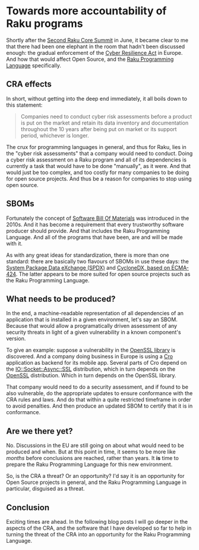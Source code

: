 # Towards more accountability of Raku programs

Shortly after the [Second Raku Core Summit](https://dev.to/lizmat/the-second-raku-core-summit-f99) in June, it became clear to me that there had been one elephant in the room that hadn't been discussed enough: the gradual enforcement of the [Cyber Resilience Act](https://en.wikipedia.org/wiki/Cyber_Resilience_Act) in Europe. And how that would affect Open Source, and the [Raku Programming Language](htts://raku.org) specifically.

## CRA effects

In short, without getting into the deep end immediately, it all boils down to this statement:

> Companies need to conduct cyber risk assessments before a product is put on the market and retain its data inventory and documentation throughout the 10 years after being put on market or its support period, whichever is longer.

The crux for programming languages in general, and thus for Raku, lies in the "cyber risk assessments" that a company would need to conduct. Doing a cyber risk assessment on a Raku program and all of its dependencies is currently a task that would have to be done "manually", as it were. And that would just be too complex, and too costly for many companies to be doing for open source projects. And thus be a reason for companies to stop using open source.

## SBOMs

Fortunately the concept of [Software Bill Of Materials](https://en.wikipedia.org/wiki/Software_supply_chain) was introduced in the 2010s. And it has become a requirement that every trustworthy software producer should provide. And that includes the Raku Programming Language.  And all of the programs that have been, are and will be made with it.

As with any great ideas for standardization, there is more than one standard: there are basically two flavours of SBOMs in use these days: the [System Package Data eXchange (SPDX)](https://spdx.dev) and [CycloneDX, based on ECMA-424](https://cyclonedx.org). The latter appears to be more suited for open source projects such as the Raku Programming Language.

## What needs to be produced?

In the end, a machine-readable representation of all dependencies of an application that is installed in a given environment, let's say an SBOM. Because that would allow a programatically driven assessment of any security threats in light of a given vulnerability in a known component's version.

To give an example: suppose a vulnerability in the [OpenSSL library](https://openssl-library.org) is discovered. And a company doing business in Europe is using a [Cro](https://cro.raku.org) application as backend for its mobile app. Several parts of Cro depend on the [IO::Socket::Async::SSL](https://raku.land/zef:raku-community-modules/IO::Socket::Async::SSL) distribution, which in turn depends on the [OpenSSL](https://raku.land/zef:raku-community-modules/OpenSSL) distribution. Which in turn depends on the OpenSSL library.

That company would need to do a security assessment, and if found to be also vulnerable, do the appropriate updates to ensure conformance with the CRA rules and laws. And do that within a quite restricted timeframe in order to avoid penalties. And then produce an updated SBOM to certify that it is in conformance.

## Are we there yet?

No. Discussions in the EU are still going on about what would need to be produced and when. But at this point in time, it seems to be more like *months* before conclusions are reached, rather than years. It **is** time to prepare the Raku Programming Language for this new environment.

So, is the CRA a threat? Or an opportunity? I'd say it is an opportunity for Open Source projects in general, and the Raku Programming Language in particular, disguised as a threat.

## Conclusion

Exciting times are ahead. In the following blog posts I will go deeper in the aspects of the CRA, and the software that I have developed so far to help in turning the threat of the CRA into an opportunity for the Raku Programming Language.

